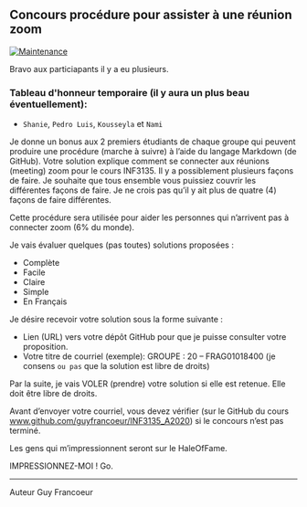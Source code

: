 ## Concours procédure pour assister à une réunion zoom

[![Maintenance](https://img.shields.io/badge/Active%3F-Non-orange.svg)](https://github.com/guyfrancoeur/ciclad/blob/master/README.md)

Bravo aux particiapants il y a eu plusieurs.

### Tableau d'honneur temporaire (il y aura un plus beau éventuellement): 
  - `Shanie`, `Pedro Luis`, `Kousseyla` et `Nami`

Je donne un bonus aux 2 premiers étudiants de chaque groupe qui peuvent produire
une procédure (marche à suivre) à l’aide du langage Markdown (de GitHub).
Votre solution explique comment se connecter aux réunions (meeting) zoom pour le cours INF3135.
Il y a possiblement plusieurs façons de faire.  Je souhaite que tous ensemble vous puissiez
couvrir les différentes façons de faire. Je ne crois pas qu’il y ait plus de quatre (4) façons de faire différentes.

Cette procédure sera utilisée pour aider les personnes qui n’arrivent pas à connecter zoom (6% du monde).

Je vais évaluer quelques (pas toutes) solutions proposées :
-	Complète
-	Facile
-	Claire
-	Simple
-	En Français

Je désire recevoir votre solution sous la forme suivante : 
-	Lien (URL) vers votre dépôt GitHub pour que je puisse consulter votre proposition.
-	Votre titre de courriel (exemple): GROUPE : 20 – FRAG01018400 (je consens `ou pas` que la solution est libre de droits)

Par la suite, je vais VOLER (prendre) votre solution si elle est retenue. Elle doit être libre de droits.

Avant d’envoyer votre courriel, vous devez vérifier
(sur le GitHub du cours www.github.com/guyfrancoeur/INF3135_A2020) 
si le concours n’est pas terminé.

Les gens qui m’impressionnent seront sur le HaleOfFame.

IMPRESSIONNEZ-MOI ! Go.

----
Auteur Guy Francoeur
